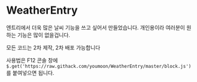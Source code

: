WeatherEntry
=============
엔트리에서 더욱 많은 날씨 기능을 쓰고 싶어서 만들었습니다.
개인용이라 여러분이 원하는 기능은 많이 없을겁니다.

모든 코드는 2차 제작, 2차 배포 가능합니다

사용법은 F12 콘솔 창에 `$.get('https://raw.githack.com/youmoon/WeatherEntry/master/block.js')`를 붙여넣으면 됩니다.
